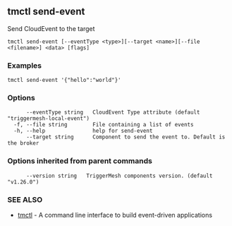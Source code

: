 ## tmctl send-event

Send CloudEvent to the target

```
tmctl send-event [--eventType <type>][--target <name>][--file <filename>] <data> [flags]
```

### Examples

```
tmctl send-event '{"hello":"world"}'
```

### Options

```
      --eventType string   CloudEvent Type attribute (default "triggermesh-local-event")
  -f, --file string        File containing a list of events
  -h, --help               help for send-event
      --target string      Component to send the event to. Default is the broker
```

### Options inherited from parent commands

```
      --version string   TriggerMesh components version. (default "v1.26.0")
```

### SEE ALSO

* [tmctl](tmctl.md)	 - A command line interface to build event-driven applications

